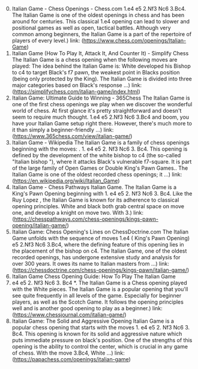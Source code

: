 ---
---
0. Italian Game - Chess Openings - Chess.com
1.e4 e5 2.Nf3 Nc6 3.Bc4. The Italian Game is one of the oldest openings in chess and has been around for centuries. This classical 1.e4 opening can lead to slower and positional games as well as open, tactical battles. Although very common among beginners, the Italian Game is a part of the repertoire of players of every level.)
link: (https://www.chess.com/openings/Italian-Game)
1. Italian Game (How To Play It, Attack It, And Counter It) - Simplify Chess
The Italian Game is a chess opening when the following moves are played: The idea behind the Italian Game is: White developed his Bishop to c4 to target Black's f7 pawn, the weakest point in Blacks position (being only protected by the King). The Italian Game is divided into three major categories based on Black's response ...)
link: (https://simplifychess.com/italian-game/index.html)
2. Italian Game: Ultimate Guide to Winning - 365Chess
The Italian Game is one of the first chess openings we play when we discover the wonderful world of chess. At first glance it's pretty straightforward and doesn't seem to require much thought. 1.e4 e5 2.Nf3 Nc6 3.Bc4 and boom, you have your Italian Game setup right there. However, there's much more to it than simply a beginner-friendly ...)
link: (https://www.365chess.com/view/italian-game/)
3. Italian Game - Wikipedia
The Italian Game is a family of chess openings beginning with the moves: . 1. e4 e5 2. Nf3 Nc6 3. Bc4. This opening is defined by the development of the white bishop to c4 (the so-called "Italian bishop "), where it attacks Black's vulnerable f7-square. It is part of the large family of Open Games or Double King's Pawn Games.. The Italian Game is one of the oldest recorded chess openings; it ...)
link: (https://en.wikipedia.org/wiki/Italian_Game)
4. Italian Game - Chess Pathways
Italian Game. The Italian Game is a King's Pawn Opening beginning with 1. e4 e5 2. Nf3 Nc6 3. Bc4. Like the Ruy Lopez , the Italian Game is known for its adherence to classical opening principles. White and black both grab central space on move one, and develop a knight on move two. With 3.)
link: (https://chesspathways.com/chess-openings/kings-pawn-opening/italian-game/)
5. Italian Game: Chess Opening's Lines on ChessDoctrine.com
The Italian Game unfolds with the sequence of moves 1.e4 ( King's Pawn Opening) e5 2.Nf3 Nc6 3.Bc4, where the defining feature of this opening lies in the placement of the bishop on c4. The Italian Game, one of the oldest recorded openings, has undergone extensive study and analysis for over 300 years. It owes its name to Italian masters from ...)
link: (https://chessdoctrine.com/chess-openings/kings-pawn/italian-game/)
6. Italian Game Chess Opening Guide: How To Play The Italian Game
1. e4 e5 2. Nf3 Nc6 3. Bc4 *. The Italian Game is a Chess opening played with the White pieces. The Italian Game is a popular opening that you'll see quite frequently in all levels of the game. Especially for beginner players, as well as the Scotch Game. It follows the opening principles well and is another good opening to play as a beginner.)
link: (https://www.chessjournal.com/italian-game/)
7. Italian Game: The Solid and Aggressive Opening
Italian Game is a popular chess opening that starts with the moves 1. e4 e5 2. Nf3 Nc6 3. Bc4. This opening is known for its solid and aggressive nature which puts immediate pressure on black's position. One of the strengths of this opening is the ability to control the center, which is crucial in any game of chess. With the move 3.Bc4, White ...)
link: (https://papachess.com/openings/italian-game)
